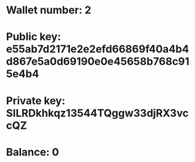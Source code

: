 # Wallet number: 2
# Public key: e55ab7d2171e2e2efd66869f40a4b4d867e5a0d69190e0e45658b768c915e4b4
# Private key: SILRDkhkqz13544TQggw33djRX3vccQZ
# Balance: 0
